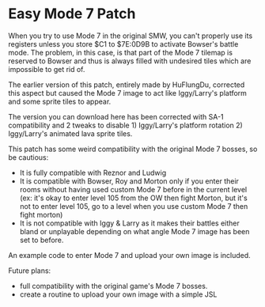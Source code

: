 Easy Mode 7 Patch
=================

When you try to use Mode 7 in the original SMW, you can't properly use its registers unless you store $C1 to $7E:0D9B to activate Bowser's battle mode. The problem, in this case, is that part of the Mode 7 tilemap is reserved to Bowser and thus is always filled with undesired tiles which are impossible to get rid of.

The earlier version of this patch, entirely made by HuFlungDu, corrected this aspect but caused the Mode 7 image to act like Iggy/Larry's platform and some sprite tiles to appear.

The version you can download here has been corrected with SA-1 compatibility and 2 tweaks to disable 1) Iggy/Larry's platform rotation 2) Iggy/Larry's animated lava sprite tiles.

This patch has some weird compatibility with the original Mode 7 bosses, so be cautious:
- It is fully compatible with Reznor and Ludwig
- It is compatible with Bowser, Roy and Morton only if you enter their rooms without having used custom Mode 7 before in the current level
(ex: it's okay to enter level 105 from the OW then fight Morton, but it's not to enter level 105, go to a level when you use custom Mode 7 then fight morton)
- It is not compatible with Iggy & Larry as it makes their battles either bland or unplayable depending on what angle Mode 7 image has been set to before.

An example code to enter Mode 7 and upload your own image is included.

Future plans:
- full compatibility with the original game's Mode 7 bosses.
- create a routine to upload your own image with a simple JSL 
